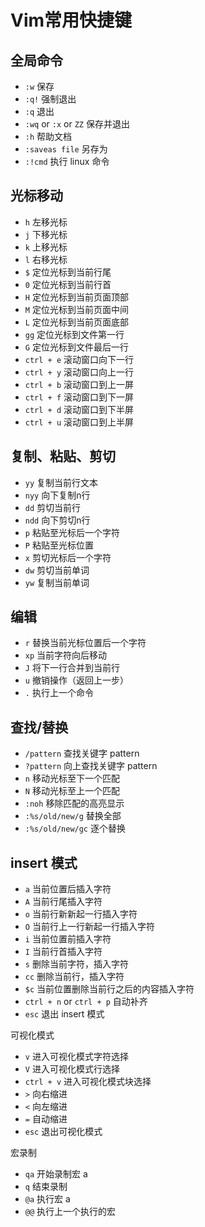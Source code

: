 # Vim常用快捷键

## 全局命令

- `:w` 保存
- `:q!` 强制退出
- `:q` 退出
- `:wq` or `:x` or `ZZ` 保存并退出
- `:h` 帮助文档
- `:saveas file` 另存为
- `:!cmd` 执行 linux 命令

## 光标移动

- `h` 左移光标
- `j` 下移光标
- `k` 上移光标
- `l` 右移光标
- `$` 定位光标到当前行尾
- `0` 定位光标到当前行首
- `H` 定位光标到当前页面顶部
- `M` 定位光标到当前页面中间
- `L` 定位光标到当前页面底部
- `gg` 定位光标到文件第一行
- `G` 定位光标到文件最后一行
- `ctrl + e` 滚动窗口向下一行
- `ctrl + y` 滚动窗口向上一行
- `ctrl + b` 滚动窗口到上一屏
- `ctrl + f` 滚动窗口到下一屏
- `ctrl + d` 滚动窗口到下半屏
- `ctrl + u` 滚动窗口到上半屏

## 复制、粘贴、剪切

- `yy` 复制当前行文本
- `nyy` 向下复制n行
- `dd` 剪切当前行
- `ndd` 向下剪切n行
- `p` 粘贴至光标后一个字符
- `P` 粘贴至光标位置
- `x` 剪切光标后一个字符
- `dw` 剪切当前单词
- `yw` 复制当前单词

## 编辑

- `r` 替换当前光标位置后一个字符
- `xp` 当前字符向后移动
- `J` 将下一行合并到当前行
- `u` 撤销操作（返回上一步）
- `.` 执行上一个命令

## 查找/替换

- `/pattern` 查找关键字 pattern
- `?pattern` 向上查找关键字 pattern
- `n` 移动光标至下一个匹配
- `N` 移动光标至上一个匹配
- `:noh` 移除匹配的高亮显示
- `:%s/old/new/g` 替换全部
- `:%s/old/new/gc` 逐个替换

## insert 模式

- `a` 当前位置后插入字符
- `A` 当前行尾插入字符
- `o` 当前行新新起一行插入字符
- `O` 当前行上一行新起一行插入字符
- `i` 当前位置前插入字符
- `I` 当前行首插入字符
- `s` 删除当前字符，插入字符
- `cc` 删除当前行，插入字符
- `$c` 当前位置删除当前行之后的内容插入字符
- `ctrl + n` or `ctrl + p` 自动补齐
- `esc` 退出 insert 模式

可视化模式

- `v` 进入可视化模式字符选择
- `V` 进入可视化模式行选择
- `ctrl + v` 进入可视化模式块选择
- `>` 向右缩进
- `<` 向左缩进
- `=` 自动缩进
- `esc` 退出可视化模式

宏录制

- `qa` 开始录制宏 a
- `q` 结束录制
- `@a` 执行宏 a
- `@@` 执行上一个执行的宏